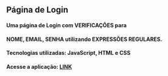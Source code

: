 ## Página de Login

#### Uma página de Login com VERIFICAÇÕES para
#### NOME, EMAIL, SENHA utilizando EXPRESSÕES REGULARES.
#### Tecnologias utilizadas: JavaScript, HTML e CSS

#### Acesse a aplicação: <a href='https://dionizioji.github.io/Pagina_de_login/'>LINK</a>
